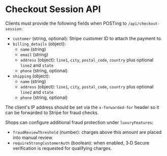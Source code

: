 # Checkout Session API

Clients must provide the following fields when POSTing to `/api/checkout-session`:

- `customer` (string, optional): Stripe customer ID to attach the payment to.
- `billing_details` (object):
  - `name` (string)
  - `email` (string)
  - `address` (object): `line1`, `city`, `postal_code`, `country` plus optional `line2` and `state`
  - `phone` (string, optional)
- `shipping` (object):
  - `name` (string)
  - `address` (object): `line1`, `city`, `postal_code`, `country` plus optional `line2` and `state`
  - `phone` (string, optional)

The client's IP address should be set via the `x-forwarded-for` header so it can be forwarded to Stripe for fraud checks.

Shops can configure additional fraud protection under `luxuryFeatures`:

- `fraudReviewThreshold` (number): charges above this amount are placed into manual review.
- `requireStrongCustomerAuth` (boolean): when enabled, 3‑D Secure verification is requested for qualifying charges.
